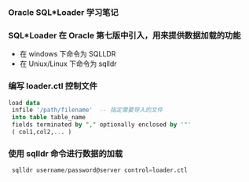 ### Oracle SQL*Loader 学习笔记

### SQL*Loader 在 Oracle 第七版中引入，用来提供数据加载的功能
- 在 windows 下命令为 SQLLDR
- 在 Uniux/Linux 下命令为 sqlldr

### 编写 loader.ctl 控制文件
```sql
load data
 infile '/path/filename'  -- 指定需要导入的文件
 into table table_name
 fields terminated by "," optionally enclosed by '"'		  
 ( col1,col2,... )
```
### 使用 sqlldr 命令进行数据的加载

```sql
 sqlldr username/password@server control=loader.ctl
```